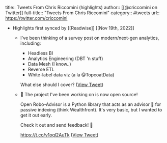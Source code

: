 title:: Tweets From Chris Riccomini (highlights)
author:: [[@criccomini on Twitter]]
full-title:: "Tweets From Chris Riccomini"
category:: #tweets
url:: https://twitter.com/criccomini

- Highlights first synced by [[Readwise]] [[Nov 19th, 2022]]
	- I've been thinking of a survey post on modern/next-gen analytics, including:
	  
	  * Headless BI
	  * Analytics Engineering (DBT 'n stuff)
	  * Data Mesh (I know..)
	  * Reverse ETL
	  * White-label data viz (a la @TopcoatData)
	  
	  What else should I cover? ([View Tweet](https://twitter.com/criccomini/status/1451557884769169412))
	- 👋 The project I've been working on is now open source!
	  
	  Open Robo-Advisor is a Python library that acts as an advisor 🤖 for passive indexing (think Wealthfront). It's very basic, but I wanted to get it out early.
	  
	  Check it out and send feedback! 👀
	  
	  https://t.co/v1oql2AuTk ([View Tweet](https://twitter.com/criccomini/status/1502345771827355649))